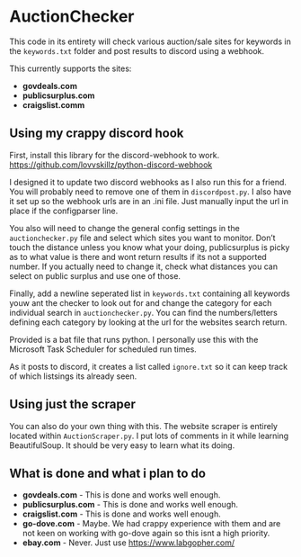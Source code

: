 # AuctionChecker
This code in its entirety will check various auction/sale sites for keywords in the `keywords.txt` folder and post results to discord using a webhook. 

This currently supports the sites:
* **govdeals.com**
* **publicsurplus.com**
* **craigslist.comm**

## Using my crappy discord hook
First, install this library for the discord-webhook to work. https://github.com/lovvskillz/python-discord-webhook

I designed it to update two discord webhooks as I also run this for a friend.
You will probably need to remove one of them in `discordpost.py`.
I also have it set up so the webhook urls are in an .ini file. Just manually input the url in place if the configparser line.

You also will need to change the general config settings in the `auctionchecker.py` file and select which sites you want to monitor. Don’t touch the distance unless you know what your doing, publicsurplus is picky as to what value is there and wont return results if its not a supported number. If you actually need to change it, check what distances you can select on public surplus and use one of those.

Finally, add a newline seperated list in `keywords.txt` containing all keywords youw ant the checker to look out for and change the category for each individual search in `auctionchecker.py`. You can find the numbers/letters defining each category by looking at the url for the websites search return. 

Provided is a bat file that runs python. I personally use this with the Microsoft Task Scheduler for scheduled run times.

As it posts to discord, it creates a list called `ignore.txt` so it can keep track of which listsings its already seen.

## Using just the scraper
You can also do your own thing with this. The website scraper is entirely located within `AuctionScraper.py`.
I put lots of comments in it while learning BeautifulSoup. It should be very easy to learn what its doing.

## What is done and what i plan to do
* **govdeals.com**        - This is done and works well enough.
* **publicsurplus.com**   - This is done and works well enough.
* **craigslist.com**     - This is done and works well enough.
* **go-dove.com**         - Maybe. We had crappy experience with them and are not keen on working with go-dove again so this isnt a high priority.
* **ebay.com**            - Never. Just use https://www.labgopher.com/
